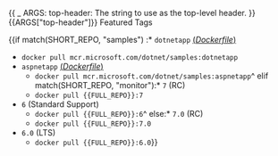 {{
    _ ARGS:
      top-header: The string to use as the top-level header.
}}{{ARGS["top-header"]}} Featured Tags

{{if match(SHORT_REPO, "samples")
:* `dotnetapp` [(*Dockerfile*)](https://github.com/dotnet/dotnet-docker/blob/main/samples/dotnetapp/Dockerfile)
  * `docker pull mcr.microsoft.com/dotnet/samples:dotnetapp`
* `aspnetapp` [(*Dockerfile*)](https://github.com/dotnet/dotnet-docker/blob/main/samples/aspnetapp/Dockerfile)
  * `docker pull mcr.microsoft.com/dotnet/samples:aspnetapp`^
elif match(SHORT_REPO, "monitor"):* `7` (RC)
  * `docker pull {{FULL_REPO}}:7`
* `6` (Standard Support)
  * `docker pull {{FULL_REPO}}:6`^
else:* `7.0` (RC)
  * `docker pull {{FULL_REPO}}:7.0`
* `6.0` (LTS)
  * `docker pull {{FULL_REPO}}:6.0`}}
